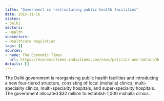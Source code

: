 ```yaml
---
title: "Government is restructuring public health facilities"
date: 2015-11-16
states:
- Delhi
sectors:
- Health
subsectors:
- Healthcare Regulation
tags: []
sources:
- name: The Economic Times
  url: https://economictimes.indiatimes.com/news/politics-and-nation/delhi-government-allocates-rs-209-crore-for-1000-mohalla-clinics/articleshow/49738274.cms?utm_source=contentofinterest&utm_medium=text&utm_campaign=cppst
details: []
---
```


The Delhi government is reorganising public health facilities and introducing a new four-tiered structure, consisting of local (mohalla) clinics, multi-speciality clinics, multi-speciality hospitals, and super-speciality hospitals. The government allocated $32 million to establish 1,000 mohalla clinics.
